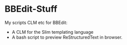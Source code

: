 # BBEdit-Stuff
My scripts CLM etc for BBEdit:

* A CLM for the Slim templating language
* A bash script to preview ReStructuredText in browser.
